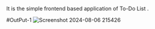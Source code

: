 It is the simple frontend based application of To-Do List .


#OutPut-1
![Screenshot 2024-08-06 215426](https://github.com/user-attachments/assets/31f63c5e-84b3-4a15-be1d-c0d6cf8a5f18)
